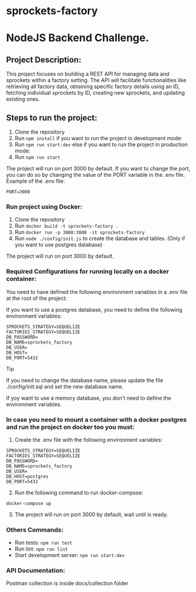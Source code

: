 # sprockets-factory
# NodeJS Backend Challenge.


## Project Description:
This project focuses on building a REST API for managing data and sprockets within a factory setting.
The API will facilitate functionalities like retrieving all factory data,
obtaining specific factory details using an ID, fetching individual sprockets by ID, creating new sprockets,
and updating existing ones.

## Steps to run the project:
1. Clone the repository
2. Run `npm install`
if you want to run the project in development mode:
3. Run `npm run start:dev`
else if you want to run the project in production mode:
4. Run `npm run start`

The project will run on port 3000 by default.
If you want to change the port, you can do so by changing the value of the PORT variable in the .env file. 
Example of the .env file:
```
PORT=3000
```


### Run project using Docker:
1. Clone the repository
2. Run `docker build -t sprockets-factory .`
3. Run `docker run -p 3000:3000 -it sprockets-factory`
4. Run `node ./config/init.js` to create the database and tables. (Only if you want to use postgres database)

The project will run on port 3000 by default.


### Required Configurations for running locally on a docker container:

You need to have defined the following environment variables in a .env file at the root of the project:

If you want to use a postgres database, you need to define the following environment variables:
```
SPROCKETS_STRATEGY=SEQUELIZE
FACTORIES_STRATEGY=SEQUELIZE
DB_PASSWORD=
DB_NAME=sprockets_factory
DB_USER=
DB_HOST=
DB_PORT=5432
```
> [!TIP]
> If you need to change the database name, please update the file ./config/init.sql and set the new database name.

If yoy want to use a memory database, you don't need to define the environment variables.

### In case you need to mount a container with a docker postgres and run the project on docker too you must:
1. Create the .env file with the following environment variables:
```
SPROCKETS_STRATEGY=SEQUELIZE
FACTORIES_STRATEGY=SEQUELIZE
DB_PASSWORD=
DB_NAME=sprockets_factory
DB_USER=
DB_HOST=postgres
DB_PORT=5432
```
2. Run the following command to run docker-compose:
```
docker-compose up
```
3. The project will run on port 3000 by default, wait until is ready.

### Others Commands:
- Run tests: `npm run test`
- Run lint: `npm run lint`
- Start development server: `npm run start:dev`

### API Documentation:
Postman collection is inside docs/collection folder
